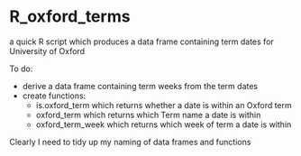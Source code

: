 # R_oxford_terms

a quick R script which produces a data frame containing term dates for University of Oxford

To do:
* derive a data frame containing term weeks from the term dates
* create functions:
  * is.oxford_term which returns whether a date is within an Oxford term
  * oxford_term which returns which Term name a date is within
  * oxford_term_week which returns which week of term a date is within

Clearly I need to tidy up my naming of data frames and functions
